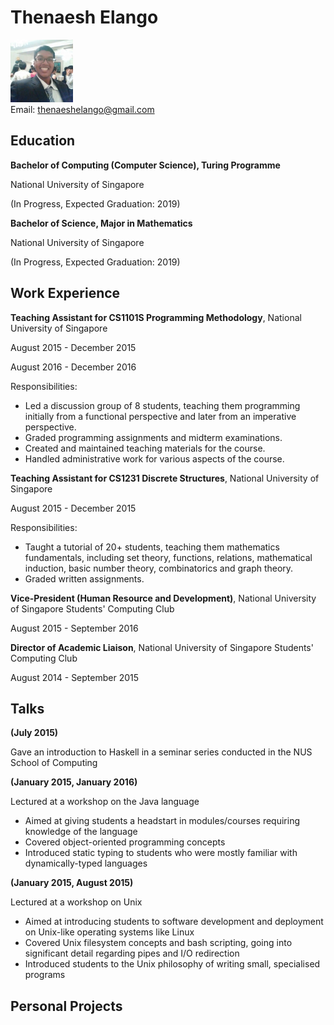 # Thenaesh Elango

<img src="ThenaeshElango.jpg" width="100" /> <br>
Email: [thenaeshelango@gmail.com](thenaeshelango@gmail.com)<br>


## Education

**Bachelor of Computing (Computer Science), Turing Programme**

National University of Singapore

(In Progress, Expected Graduation: 2019)


**Bachelor of Science, Major in Mathematics**

National University of Singapore

(In Progress, Expected Graduation: 2019)


## Work Experience

**Teaching Assistant for CS1101S Programming Methodology**, National University of Singapore

August 2015 - December 2015

August 2016 - December 2016

Responsibilities:

* Led a discussion group of 8 students, teaching them programming initially from a functional perspective and later from an imperative perspective.
* Graded programming assignments and midterm examinations.
* Created and maintained teaching materials for the course.
* Handled administrative work for various aspects of the course.


**Teaching Assistant for CS1231 Discrete Structures**, National University of Singapore

August 2015 - December 2015

Responsibilities:

* Taught a tutorial of 20+ students, teaching them mathematics fundamentals, including set theory, functions, relations, mathematical induction, basic number theory, combinatorics and graph theory.
* Graded written assignments.


**Vice-President (Human Resource and Development)**, National University of Singapore Students' Computing Club

August 2015 - September 2016


**Director of Academic Liaison**, National University of Singapore Students' Computing Club

August 2014 - September 2015

## Talks

**(July 2015)**

Gave an introduction to Haskell in a seminar series conducted in the NUS School of Computing


**(January 2015, January 2016)**

Lectured at a workshop on the Java language

* Aimed at giving students a headstart in modules/courses requiring knowledge of the language
* Covered object-oriented programming concepts
* Introduced static typing to students who were mostly familiar with dynamically-typed languages


**(January 2015, August 2015)**

Lectured at a workshop on Unix

* Aimed at introducing students to software development and deployment on Unix-like operating systems like Linux
* Covered Unix filesystem concepts and bash scripting, going into significant detail regarding pipes and I/O redirection
* Introduced students to the Unix philosophy of writing small, specialised programs

## Personal Projects
